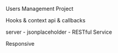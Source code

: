 Users Management Project

Hooks & context api & callbacks

server - jsonplaceholder - RESTful Service

Responsive
